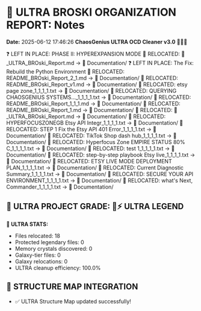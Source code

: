 # 🌌 ULTRA BROSKI ORGANIZATION REPORT: Notes
**Date:** 2025-06-12 17:46:26
**ChaosGenius ULTRA OCD Cleaner v3.0** 🧠💜🌌

❓ LEFT IN PLACE: PHASE II: HYPEREXPANSION MODE
📁 RELOCATED: 🌌_ULTRA_BROski_Report.md → 📝 Documentation/
❓ LEFT IN PLACE: The Fix: Rebuild the Python Environment
📁 RELOCATED: README_BROski_Report_2_1.md → 📝 Documentation/
📁 RELOCATED: README_BROski_Report_v1.md → 📝 Documentation/
📁 RELOCATED: etsy page zone_1_1_1_1.txt → 📝 Documentation/
📁 RELOCATED: QUERYING CHAOSGENIUS SYSTEMS..._1_1_1_1.txt → 📝 Documentation/
📁 RELOCATED: README_BROski_Report_1_1_1.md → 📝 Documentation/
📁 RELOCATED: README_BROski_Report_1.md → 📝 Documentation/
📁 RELOCATED: 🌌_ULTRA_BROski_Report.md → 📝 Documentation/
📁 RELOCATED: HYPERFOCUSZONEGB Etsy API Integr_1_1_1_1.txt → 📝 Documentation/
📁 RELOCATED: STEP 1 Fix the Etsy API 401 Error_1_1_1_1.txt → 📝 Documentation/
📁 RELOCATED: TikTok Shop dash hub_1_1_1_1.txt → 📝 Documentation/
📁 RELOCATED: Hyperfocus Zone EMPIRE STATUS 80% C_1_1_1_1.txt → 📝 Documentation/
📁 RELOCATED: test 1_1_1_1_1.txt → 📝 Documentation/
📁 RELOCATED: step-by-step playbook Etsy live_1_1_1_1.txt → 📝 Documentation/
📁 RELOCATED: ETSY LIVE MODE DEPLOYMENT PLAN_1_1_1_1.txt → 📝 Documentation/
📁 RELOCATED: Current Diagnostic Summary_1_1_1_1.txt → 📝 Documentation/
📁 RELOCATED: SECURE YOUR API ENVIRONMENT_1_1_1_1.txt → 📝 Documentation/
📁 RELOCATED: what's Next, Commander_1_1_1_1.txt → 📝 Documentation/

## 🌌 ULTRA PROJECT GRADE: 💯⚡ ULTRA LEGEND
**🧠 ULTRA STATS:**
- Files relocated: 18
- Protected legendary files: 0
- Memory crystals discovered: 0
- Galaxy-tier files: 0
- Galaxy relocations: 0
- ULTRA cleanup efficiency: 100.0%

## 🔄 STRUCTURE MAP INTEGRATION
- ✅ ULTRA Structure Map updated successfully!